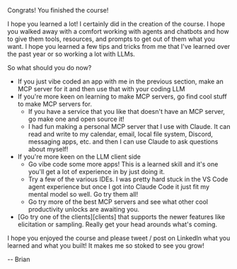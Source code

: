 Congrats! You finished the course!

I hope you learned a lot! I certainly did in the creation of the course. I hope you walked away with a comfort working with agents and chatbots and how to give them tools, resources, and prompts to get out of them what you want. I hope you learned a few tips and tricks from me that I've learned over the past year or so working a lot with LLMs.

So what should you do now?

- If you just vibe coded an app with me in the previous section, make an MCP server for it and then use that with your coding LLM
- If you're more keen on learning to make MCP servers, go find cool stuff to make MCP servers for.
  - If you have a service that you like that doesn't have an MCP server, go make one and open source it!
  - I had fun making a personal MCP server that I use with Claude. It can read and write to my calendar, email, local file system, Discord, messaging apps, etc. and then I can use Claude to ask questions about myself!
- If you're more keen on the LLM client side
  - Go vibe code some more apps! This is a learned skill and it's one you'll get a lot of experience in by just doing it.
  - Try a few of the various IDEs. I was pretty hard stuck in the VS Code agent experience but once I got into Claude Code it just fit my mental model so well. Go try them all!
  - Go try more of the best MCP servers and see what other cool productivity unlocks are awaiting you.
- [Go try one of the clients][clients] that supports the newer features like elicitation or sampling. Really get your head arounds what's coming.

I hope you enjoyed the course and please tweet / post on LinkedIn what you learned and what you built! It makes me so stoked to see you grow!

-- Brian
